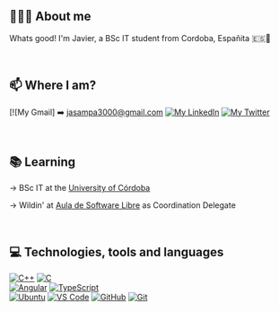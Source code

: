 ## 🙇🏻‍♂️ About me
Whats good! I'm Javier, a BSc IT student from Cordoba, Españita 🇪🇸📍

<br>

## 📫 Where I am?

[![My Gmail] ➡️ jasampa3000@gmail.com
[![My LinkedIn](https://img.shields.io/badge/LinkedIn-0077B5?style=for-the-badge&logo=linkedin&logoColor=white)](https://www.linkedin.com/in/javier-de-santiago-palomino-3795441a3)
[![My Twitter](https://img.shields.io/badge/-TWITTER-0CA0CB?style=for-the-badge&logo=twitter&logoColor=white)](https://twitter.com/jdes_01)

<br>

## 📚 Learning 

-> BSc IT at the [University of Córdoba](http://www.uco.es/)

-> Wildin' at [Aula de Software Libre](https://www.uco.es/aulasoftwarelibre/) as Coordination Delegate

<br>

## 💻 Technologies, tools and languages

  [![C++](https://img.shields.io/badge/C%2B%2B-00599C?style=for-the-badge&logo=c%2B%2B&logoColor=white)]()
  [![C](https://img.shields.io/badge/C-00599C?style=for-the-badge&logo=c&logoColor=white)]()
  <br>
  [![Angular](https://img.shields.io/badge/Angular-E02F2F?style=for-the-badge&logo=angular&logoColor=white)]()
  [![TypeScript](https://img.shields.io/badge/TypeScript-24A2E9?style=for-the-badge&logo=TypeScript&logoColor=white)]()
  <br>
  [![Ubuntu](https://img.shields.io/badge/Ubuntu-E95420?style=for-the-badge&logo=ubuntu&logoColor=white)]()
  [![VS Code](https://img.shields.io/badge/VSCode-2490D5?style=for-the-badge&logo=visual-studio-code&logoColor=white)]()
  [![GitHub](https://img.shields.io/badge/GitHub-000000?style=for-the-badge&logo=github&logoColor=white)]()
  [![Git](https://img.shields.io/badge/Git-000000?style=for-the-badge&logo=git&logoColor=white)]()
  

<br>

